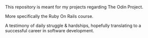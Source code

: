 <p>This repository is meant for my projects regarding The Odin Project.</p>
<p>More specifically the Ruby On Rails course.</p>
<p>A testimony of daily struggle & hardships, hopefully translating to a successful career in software development.</p>
